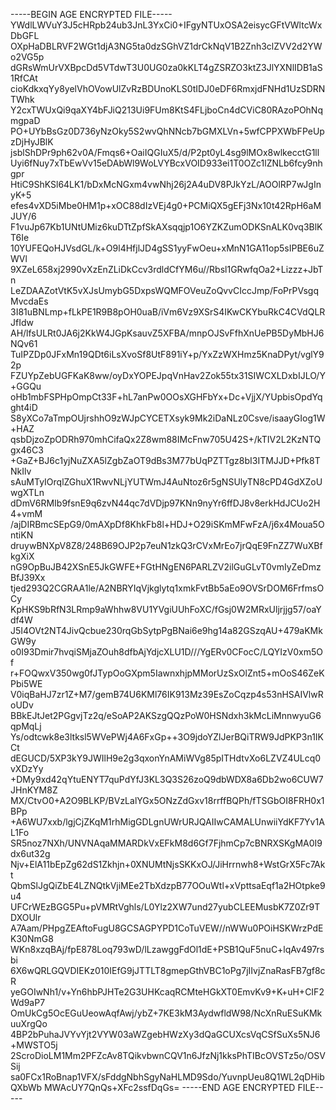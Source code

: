-----BEGIN AGE ENCRYPTED FILE-----
YWdlLWVuY3J5cHRpb24ub3JnL3YxCi0+IFgyNTUxOSA2eisycGFtVWltcWxDbGFL
OXpHaDBLRVF2WGt1djA3NG5ta0dzSGhVZ1drCkNqV1B2Znh3clZVV2d2YWo2VG5p
dGRsWmUrVXBpcDd5VTdwT3U0UG0za0kKLT4gZSRZO3ktZ3JlYXNlIDB1aS1RfCAt
cioKdkxqYy8yelVhOVowUlZvRzBDUnoKLS0tIDJ0eDF6RmxjdFNHd1UzSDRNTWhk
Y2cxTWUxQi9qaXY4bFJiQ213Ui9FUm8KtS4FLjboCn4dCViC80RAzoPOhNqmgpaD
PO+UYbBsGz0D736yNzOky5S2wvQhNNcb7bGMXLVn+5wfCPPXWbFPeUpzDjHyJBlK
jsblShDPr9ph62v0A/Fmqs6+OaiIQGIuX5/d/P2pt0yL4sg9lMOx8wlkecctG1ll
Uyi6fNuy7xTbEwVv15eDAbWl9WoLVYBcxVOID933ei1T0OZc1lZNLb6fcy9nhgpr
HtiC9ShKSl64LK1/bDxMcNGxm4vwNhj26j2A4uDV8PJkYzL/AOOlRP7wJgInyK+5
efes4vXD5iMbe0HM1p+xOC88dIzVEj4g0+PCMiQX5gEFj3Nx10t42RpH6aMJUY/6
F1vuJp67Kb1UNtUMiz6kuDTtZpfSkAXsqqjp1O6YZKZumODKSnALK0vq3BlKT6Ie
10YUFEQoHJVsdGL/k+O9l4HfjlJD4gSS1yyFwOeu+xMnN1GA11op5sIPBE6uZWVl
9XZeL658xj2990vXzEnZLiDkCcv3rdldCfYM6u//Rbsl1GRwfqOa2+Lizzz+JbTn
LeZDAAZotVtK5vXJsUmybG5DxpsWQMFOVeuZoQvvCIccJmp/FoPrPVsgqMvcdaEs
3I81uBNLmp+fLkPE1R9B8pOH0uaB/iVm6Vz9XSrS4IKwCKYbuRkC4CVdQLRJfIdw
AH/lfsULRt0JA6j2KkW4JGpKsauvZ5XFBA/mnpOJSvFfhXnUePB5DyMbHJ6NQv61
TuIPZDp0JFxMn19QDt6iLsXvoSf8UtF891iY+p/YxZzWXHmz5KnaDPyt/vglY92p
FZUYpZebUGFKaK8ww/oyDxYOPEJpqVnHav2Zok55tx31SIWCXLDxbIJLO/Y+GGQu
oHb1mbFSPHpOmpCt33F+hL7anPw0OOsXGHFbYx+Dc+VjjX/YUpbisOpdYqght4iD
S8yXCo7aTmpOUjrshhO9zWJpCYCETXsyk9Mk2iDaNLz0Csve/isaayGIog1W+HAZ
qsbDjzoZpODRh970mhCifaQx2Z8wm88IMcFnw705U42S+/kTIV2L2KzNTQgx46C3
+GaZ+BJ6c1yjNuZXA5lZgbZaOT9dBs3M77bUqPZTTgz8bI3ITMJJD+Pfk8TNkIlv
sAuMTyIOrqlZGhuX1RwvNLjYUTWmJ4AuNtoz6r5gNSUlyTN8cPD4GdXZoUwgXTLn
dDmV6RMIb9fsnE9q6zvN44qc7dVDjp97KNn9nyYr6ffDJ8v8erkHdJCUo2H4+vmM
/ajDIRBmcSEpG9/0mAXpDf8KhkFb8l+HDJ+O29iSKmMFwFzA/j6x4Moua5OntiKN
druywBNXpV8Z8/248B69OJP2p7euN1zkQ3rCVxMrEo7jrQqE9FnZZ7WuXBfkgXiX
nG9OpBuJB42XSnE5JkGWFE+FGtHNgEN6PARLZV2ilGuGLvT0vmIyZeDmzBfJ39Xx
tjed293Q2CGRAA1le/A2NBRYIqVjkglytq1xmkFvtBb5aEo9OVSrDOM6FrfmsOCy
KpHKS9bRfN3LRmp9aWhhw8VU1YVgiUUhFoXC/fGsj0W2MRxUljrjjg57/oaYdf4W
J5I4OVt2NT4JivQcbue230rqGbSytpPgBNai6e9hg14a82GSzqAU+479aKMkGW9y
o0I93Dmir7hvqiSMjaZOuh8dfbAjYdjcXLU1D///YgERv0CFocC/LQYIzV0xm5Of
r+FOQwxV350wg0fJTypOoGXpm5IawnxhjpMMorUzSxOlZnt5+mOoS46ZeKPbi5WE
V0iqBaHJ7zr1Z+M7/gemB74U6KMl76IK913Mz39EsZoCqzp4s53nHSAIVlwRoUDv
BBkEJtJet2PGgvjTz2q/eSoAP2AKSzgQQzPoW0HSNdxh3kMcLiMnnwyuG6qpMqLj
Ys/odtcwk8e3ltksl5WVePWj4A6FxGp++3O9jdoYZlJerBQiTRW9JdPKP3n1IKCt
dEGUCD/5XP3kY9JWIlH9e2g3qxonYnAMiWVg85pITHdtvXo6LZVZ4ULcq0vXDzYy
+DMy9xd42qYtuENYT7quPdYfJ3KL3Q3S26zoQ9dbWDX8a6Db2wo6CUW7JHnKYM8Z
MX/CtvO0+A2O9BLKP/BVzLalYGx5ONzZdGxv18rrffBQPh/fTSGbOI8FRH0x1BPp
+A6WU7xxb/lgjCjZKqM1rhMigGDLgnUWrURJQAIIwCAMALUnwiiYdKF7Yv1AL1Fo
SR5noz7NXh/UNVNAqaMMARDkVxEFkM8d6Gf7FjhmCp7cBNRXSKgMA0I9dx6ut32g
Njv+ElA11bEpZg62dS1Zkhjn+0XNUMtNjsSKKxOJ/JiHrrnwh8+WstGrX5Fc7Akt
QbmSlJgQiZbE4LZNQtkVjiMEe2TbXdzpB77OOuWtl+xVpttsaEqf1a2HOtpke9u4
UFCrWEzBGG5Pu+pVMRtVghls/L0Ylz2XW7und27yubCLEEMusbK7Z0Zr9TDXOUlr
A7Aam/PHpgZEAftoFugU8GCSAGPYPD1CoTuVEW//nWWu0POiHSKWrzPdEK30NmG8
WKn8xzqBAj/fpE878Loq793wD/lLzawggFdOl1dE+PSB1QuF5nuC+lqAv497rsbi
6X6wQRLGQVDIEKz010IEfG9jJTTLT8gmepGthVBC1oPg7jIIvjZnaRasFB7gf8cR
yeGOIwNh1/v+Yn6hbPJHTe2G3UHKcaqRCMteHGkXT0EmvKv9+K+uH+CIF2Wd9aP7
OmUkCg5OcEGuUeowAqfAwj/ybZ+7KE3kM3AydwfldW98/NcXnRuESuKMkuuXrgQo
4BP2bPuhaJVYvYjt2VYW03aWZgebHWzXy3dQaGCUXcsVqCSfSuXs5NJ6+MWSTO5j
2ScroDioLM1Mm2PFZcAv8TQikvbwnCQV1n6JfzNj1kksPhTIBcOVSTz5o/OSVSij
sa0FCx1RoBnap1VFX/sFddgNbhSgyNaHLMD9Sdo/YuvnpUeu8Q1WL2qDHibQXbWb
MWAcUY7QnQs+XFc2ssfDqGs=
-----END AGE ENCRYPTED FILE-----
